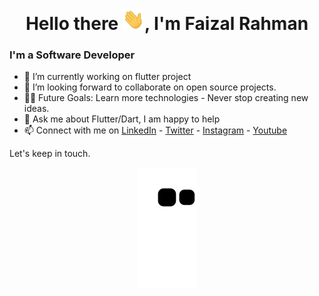 <div align="center">
<h1 align="center">Hello there <img width="35" src="https://github.com/1999AZZAR/1999AZZAR/blob/main/resources/img/waving.gif">, I'm Faizal Rahman</h1>
</div>


### I'm a Software Developer


- 🔭 I’m currently working on flutter project
- 🕺 I’m looking forward to collaborate on open source projects.
- 💪🏼 Future Goals: Learn more technologies - Never stop creating new ideas.
- 💬 Ask me about Flutter/Dart, I am happy to help
- 📫 Connect with me on [LinkedIn](https://www.linkedin.com/in/faiz-rhm/) - [Twitter](https://twitter.com/faiz_rhm) - [Instagram](https://www.instagram.com/faiz.rhm/) - [Youtube](https://twitter.com/faiz_rhm](https://www.youtube.com/@FaizRhm))

Let's keep in touch.

<p align="center">
  <img src="https://github.com/Faiz-Rhm/Faiz-Rhm/raw/output/github-contribution-grid-snake.svg" alt="snake">
</p>
